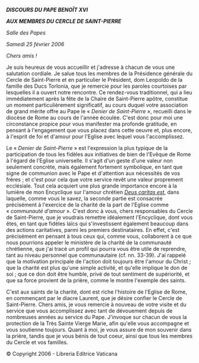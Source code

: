 ***DISCOURS DU PAPE BENOÎT XVI***

***AUX MEMBRES DU CERCLE DE SAINT-PIERRE***

*Salle des Papes*

*Samedi 25 février 2006*

*Chers amis !*

Je suis heureux de vous accueillir et j'adresse à chacun de vous une salutation cordiale. Je salue tous les membres de la Présidence générale du Cercle de Saint-Pierre et en particulier le Président, dom Leopoldo de la famille des Ducs Torlonia, que je remercie pour les paroles courtoises par lesquelles il a ouvert notre rencontre. Ce rendez-vous traditionnel, qui a lieu immédiatement après la fête de la Chaire de Saint-Pierre apôtre, constitue un moment particulièrement significatif, au cours duquel votre association de grand mérite offre au Pape le « *Denier de Saint-Pierre* », recueilli dans le diocèse de Rome au cours de l'année écoulée. C'est donc pour moi une circonstance propice pour vous manifester ma profonde gratitude, en pensant à l'engagement que vous placez dans cette oeuvre et, plus encore, à l'esprit de foi et d'amour pour l'Eglise avec lequel vous l'accomplissez.

Le « *Denier de Saint-Pierre* » est l'expression la plus typique de la participation de tous les fidèles aux initiatives de bien de l'Evêque de Rome à l'égard de l'Eglise universelle. Il s'agit d'un geste d'une valeur non seulement concrète, mais également fortement symbolique, en tant que signe de communion avec le Pape et d'attention aux nécessités de vos frères ; et c'est pour cela que votre service revêt une valeur proprement ecclésiale. Tout cela acquiert une plus grande importance encore à la lumière de mon Encyclique sur l'amour chrétien *[Deus caritas est](/content/benedict-xvi/fr/encyclicals/documents/hf_ben-xvi_enc_20051225_deus-caritas-est.html)*, dans laquelle, comme vous le savez, la seconde partie est consacrée précisément à l'exercice de la charité de la part de l'Eglise comme « *communauté d'amour* ». C'est donc à vous, chers responsables du Cercle de Saint-Pierre, que je voudrais remettre idéalement l'Encyclique, dont vous êtes, en tant que fidèles laïcs qui s'investissent également beaucoup dans des actions caritatives, parmi les premiers destinataires. En effet, c'est précisément en pensant à tous ceux qui, comme vous, collaborent à ce que nous pourrions appeler le ministère de la charité de la communauté chrétienne, que j'ai tracé un profil qui pourra vous être utile de reprendre, tant au niveau personnel que communautaire (cf. nn. 33-39). J'ai rappelé que la motivation principale de l'action doit toujours être l'amour du Christ ; que la charité est plus qu'une simple activité, et qu'elle implique le don de soi ; que ce don doit être humble, privé de tout sentiment de supériorité, et que sa force provient de la prière, comme le montre l'exemple des saints.

C'est aux saints de la charité, dont est riche l'histoire de l'Eglise de Rome, en commençant par le diacre Laurent, que je désire confier le Cercle de Saint-Pierre. Chers amis, je vous remercie à nouveau de votre visite et du service que vous accomplissez avec tant de dévouement depuis de nombreuses années au service du Pape. J'invoque sur chacun de vous la protection de la Très Sainte Vierge Marie, afin qu'elle vous accompagne et vous soutienne toujours. Quant à moi, je vous assure de mon souvenir dans la prière, tandis que je vous bénis de tout coeur, ainsi que tous les membres du Cercle et vos familles.

© Copyright 2006 - Libreria Editrice Vaticana